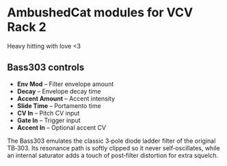 # AmbushedCat modules for VCV Rack 2
Heavy hitting with love <3

## Bass303 controls

- **Env Mod** – Filter envelope amount
- **Decay** – Envelope decay time
- **Accent Amount** – Accent intensity
- **Slide Time** – Portamento time
- **CV In** – Pitch CV input
- **Gate In** – Trigger input
- **Accent In** – Optional accent CV

The Bass303 emulates the classic 3‑pole diode ladder filter of the original TB‑303.
Its resonance path is softly clipped so it never self‑oscillates, while an internal
saturator adds a touch of post‑filter distortion for extra squelch.
